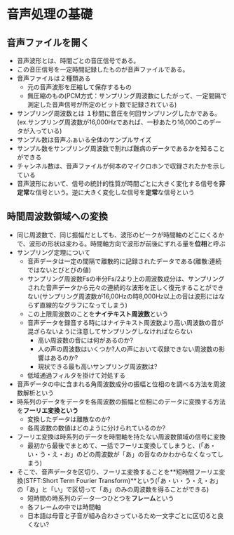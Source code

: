 # 音声処理の基礎
## 音声ファイルを開く
- 音声波形とは、時間ごとの音圧信号である。
- この音圧信号を一定時間記録したものが音声ファイルである。
- 音声ファイルは２種類ある
  - 元の音声波形を圧縮して保存するもの
  - 無圧縮のもの(PCM方式：サンプリング周波数にしたがって、一定間隔で測定した音声信号が所定のビット数で記録されている)
- サンプリング周波数とは １秒間に音圧を何回サンプリングしたかである。(ex.サンプリング周波数が16,000Hzであれば、一秒あたり16,000このデータが入っている)
- サンプル数は音声ふぁいる全体のサンプルサイズ
- サンプル数をサンプリング周波数で割れば難病のデータであるかを知ることができる
- チャンネル数は、音声ファイルが何本のマイクロホンで収録されたかを示している
- 音声波形において、信号の統計的性質が時間ごとに大きく変化する信号を**非定常**な信号という。逆に大きく変化しな信号を**定常**な信号という


## 時間周波数領域への変換
- 同じ周波数で、同じ振幅だとしても、波形のピークが時間軸のどこにくるかで、波形の形状は変わる。時間軸方向で波形が前後にずれる量を**位相**と呼ぶ
- サンプリング定理について
  - 音声データは一定の間隔で離散的に記録されたデータである(離散:連続ではないとびとびの値)
  - サンプリング周波数Fsの半分Fs/2より上の周波数成分は、サンプリングされた音声データから元々の連続的な波形を正しく復元することができない(サンプリング周波数が16,00Hzの時8,000Hz以上の音は波形にはならず直線的なグラフになってしまう)
  - この上限周波数のことを**ナイテキスト周波数**という
  - 音声データを録音する時にはナイテキスト周波数より高い周波数の音が混ざらないように注意してサンプリングしなければならない
    - 高い周波数の音には何があるのか?
    - 人の声の周波数はいくつか?人の声において収録できない周波数の影響はあるのか?
    - 現状できる最も高いサンプリング周波数は?
  - 低域通過フィルタを掛けて対処する
- 音声データの中に含まれる角周波数成分の振幅と位相のを調べる方法を周波数解析という
- 時系列のデータをデータを各周波数の振幅と位相にのデータに変換する方法を**フーリエ変換という**
  - 変換したデータは離散なのか?
  - 各周波数の数値はどのように分けられているのか? 
- フーリエ変換は時系列のデータを時間軸を持たない周波数領域の信号に変換
  - 最初から最後でまとめて、一括でフーリエ変換してしまうと、(「あ・い・う・え・お」のどの周波数が「あ」の音なのかわからなくなってしまう)
- そこで、音声データを区切り、フーリエ変換することを**短時間フーリエ変換(STFT:Short Term Fourier Transform)**という(「あ・い・う・え・お」の「あ」と「い」で区切って「あ」のみの周波数を得ることができる)
  - 短時間の時系列のデータ一つひとつを**フレーム**という
  - 各フレームの中では時間軸
  - 日本語は母音と子音が組み合わさっているため一文字ごとに区切ると良くない?
